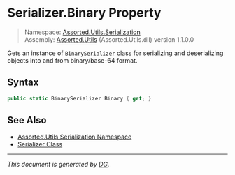 ﻿# Serializer.Binary Property

> Namespace: [Assorted.Utils.Serialization](index.md#assortedutilsserialization-namespace)\
> Assembly: [Assorted.Utils](index.md) (Assorted.Utils.dll) version 1.1.0.0

Gets an instance of [`BinarySerializer`](Assorted.Utils.Serialization.BinarySerializer.md) class for serializing and deserializing objects into and from binary/base-64 format.

## Syntax

```csharp
public static BinarySerializer Binary { get; }
```

## See Also

- [Assorted.Utils.Serialization Namespace](index.md#assortedutilsserialization-namespace)
- [Serializer Class](Assorted.Utils.Serialization.Serializer.md)

---

_This document is generated by [DG](https://github.com/Khojasteh/dg)._
